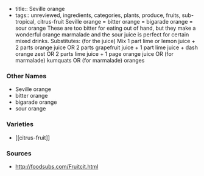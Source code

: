 - title:: Seville orange
- tags:: unreviewed, ingredients, categories, plants, produce, fruits, sub-tropical, citrus-fruit
Seville orange = bitter orange = bigarade orange = sour orange These are too bitter for eating out of hand, but they make a wonderful orange marmalade and the sour juice is perfect for certain mixed drinks. Substitutes: (for the juice) Mix 1 part lime or lemon juice + 2 parts orange juice OR 2 parts grapefruit juice + 1 part lime juice + dash orange zest OR 2 parts lime juice + 1 page orange juice OR (for marmalade) kumquats OR (for marmalade) oranges

### Other Names

* Seville orange
* bitter orange
* bigarade orange
* sour orange

### Varieties

* [[citrus-fruit]]

### Sources
* http://foodsubs.com/Fruitcit.html
